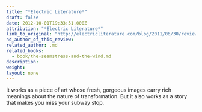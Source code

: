 ```yaml
---
title: "*Electric Literature*"
draft: false
date: 2012-10-01T19:33:51.000Z
attribution: "*Electric Literature*"
link_to_original: "http://electricliterature.com/blog/2011/06/30/review_the_seamstress_and_the_wind/"
nd_author_of_this_review:
related_author: .md
related_books:
  - book/the-seamstress-and-the-wind.md
description:
weight:
layout: none
---
```

It works as a piece of art whose fresh, gorgeous images carry rich meanings about the nature of transformation. But it also works as a story that makes you miss your subway stop.

